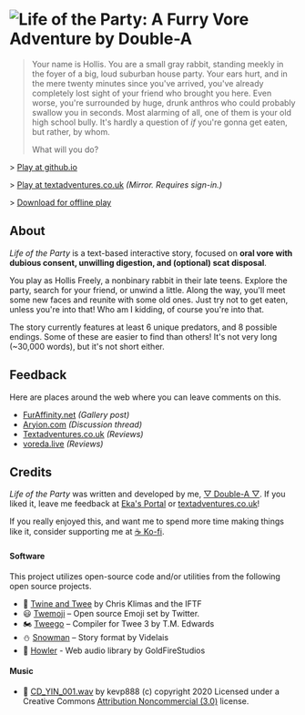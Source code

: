 # ![Life of the Party: A Furry Vore Adventure by Double-A](https://i.imgur.com/4LLEUa3.png)

> Your name is Hollis. You are a small gray rabbit, standing meekly in the foyer of a big, loud suburban house party. Your ears hurt, and in the mere twenty minutes since you've arrived, you've already completely lost sight of your friend who brought you here. Even worse, you're surrounded by huge, drunk anthros who could probably swallow you in seconds. Most alarming of all, one of them is your old high school bully. It's hardly a question of *if* you're gonna get eaten, but rather, by whom.
>
> What will you do?

\> [Play at github.io](https://double-a-stories.github.io/life-of-the-party/)

\> [Play at textadventures.co.uk](https://textadventures.co.uk/games/view/fcvdqsoz7u2edrju9wb6ba/) *(Mirror. Requires sign-in.)*

\> [Download for offline play](https://github.com/double-a-stories/life-of-the-party/releases)
## About

*Life of the Party* is a text-based interactive story, focused on **oral vore with dubious consent, unwilling digestion, and (optional) scat disposal**.

You play as Hollis Freely, a nonbinary rabbit in their late teens. Explore the party, search for your friend, or unwind a little. Along the way, you'll meet some new faces and reunite with some old ones. Just try not to get eaten, unless you're into that! Who am I kidding, of course you're into that.

The story currently features at least 6 unique predators, and 8 possible endings. Some of these are easier to find than others! It's not very long (~30,000 words), but it's not short either.
## Feedback

Here are places around the web where you can leave comments on this.

* [FurAffinity.net](https://www.furaffinity.net/view/42991202/) *(Gallery post)*
* [Aryion.com](https://aryion.com/forum/viewtopic.php?f=79&t=59177) *(Discussion thread)*
* [Textadventures.co.uk](https://textadventures.co.uk/games/view/fcvdqsoz7u2edrju9wb6ba/) *(Reviews)*
* [voreda.live](https://voreda.live/game.php?id=49) *(Reviews)*

## Credits

*Life of the Party* was written and developed by me, [▽ Double-A ▽](https://aryion.com/g4/user/DoubleA). If you liked it, leave me feedback at [Eka's Portal](https://aryion.com/forum/viewtopic.php?f=79&t=59177) or [textadventures.co.uk](http://textadventures.co.uk/games/view/fcvdqsoz7u2edrju9wb6ba/life-of-the-party-a-furry-vore-adventure-18)!

If you really enjoyed this, and want me to spend more time making things like it, consider supporting me at [☕ Ko-fi](https://ko-fi.com/doublea).

#### Software

This project utilizes open-source code and/or utilities from the following open source projects.

* 📖 [Twine and Twee](https://github.com/tweecode) by Chris Klimas and the IFTF
* 😃 [Twemoji](https://github.com/twitter/twemoji) – Open source Emoji set by Twitter.
* 🏍️ [Tweego](https://github.com/tmedwards/tweego) – Compiler for Twee 3 by T.M. Edwards
* ⛄️ [Snowman](https://github.com/videlais/snowman) – Story format by Videlais
* 🐺 [Howler](https://github.com/goldfire/howler.js) - Web audio library by GoldFireStudios

#### Music

* 🎵 [CD_YIN_001.wav](https://freesound.org/people/kevp888/sounds/507790/) by kevp888 (c) copyright 2020 Licensed under a Creative Commons <a href="http://creativecommons.org/licenses/by-nc/3.0/">Attribution Noncommercial  (3.0)</a> license.
